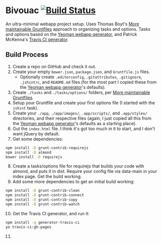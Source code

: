 # Bivouac [![Build Status](https://travis-ci.org/mysterycommand/bivouac.png?branch=master)](https://travis-ci.org/mysterycommand/bivouac)

An ultra-minimal webapp project setup. Uses Thomas Boyt's [More maintainable Gruntfiles](http://www.thomasboyt.com/2013/09/01/maintainable-grunt.html) approach to organizing tasks and options. Tasks and options based on the [Yeoman webapp generator](https://github.com/yeoman/generator-webapp), and Patrick McKenna's [Travis CI generator](https://github.com/pwmckenna/generator-travis-ci).

## Build Process

1. Create a repo on GitHub and check it out.
2. Create your empty `bower.json`, `package.json`, and `Gruntfile.js` files.
    * Optionally create `.editorconfig`, `.gitattributes`, `.gitignore`, `.jshintrc`, and `README.md` files (for the most part I copied these from the [Yeoman webapp generator](https://github.com/yeoman/generator-webapp)'s defaults).
3. Create `./tasks` and `./tasks/options/` folders, per [More maintainable Gruntfiles](http://www.thomasboyt.com/2013/09/01/maintainable-grunt.html).
4. Setup your Gruntfile and create your first options file (I started with the `jshint` task).
5. Create your `./app`, `./app/images/`, `.app/scripts/`, and `.app/styles/` directories, and their respective files (again, I just copied all this from the [Yeoman webapp generator](https://github.com/yeoman/generator-webapp)'s defaults as a starting place).
6. Gut the `index.html` file. I think it's got too much in it to start, and I don't want jQuery by default.
7. Get some dependencies:
```bash
npm install -D grunt-contrib-requirejs
npm install -D almond
bower install -D requirejs
```
8. Create a tasks/options file for requirejs that builds your code with almond, and puts it in dist. Require your config file via data-main in your index page. Get the build working.
9. Add some more dependencies to get an initial build working:
```bash
npm install -D grunt-contrib-clean
npm install -D grunt-contrib-connect
npm install -D grunt-contrib-copy
npm install -D grunt-contrib-watch
```
10. Get the Travis CI generator, and run it:
```bash
npm install -g generator-travis-ci
yo travis-ci:gh-pages
```
11.
